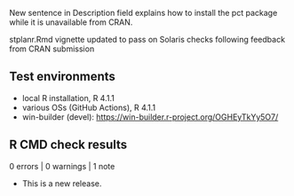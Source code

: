 New sentence in Description field explains how to install the pct package while it is unavailable from CRAN.

stplanr.Rmd vignette updated to pass on Solaris checks following feedback from CRAN submission

## Test environments

* local R installation, R 4.1.1
* various OSs (GitHub Actions), R 4.1.1
* win-builder (devel): https://win-builder.r-project.org/OGHEyTkYy5O7/

## R CMD check results

0 errors | 0 warnings | 1 note

* This is a new release.
